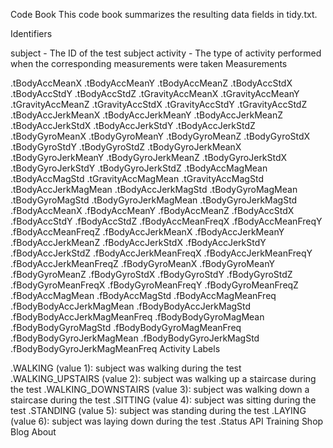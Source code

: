 Code Book
This code book summarizes the resulting data fields in tidy.txt.

Identifiers

subject - The ID of the test subject
activity - The type of activity performed when the corresponding measurements were taken
Measurements

.tBodyAccMeanX
.tBodyAccMeanY
.tBodyAccMeanZ
.tBodyAccStdX
.tBodyAccStdY
.tBodyAccStdZ
.tGravityAccMeanX
.tGravityAccMeanY
.tGravityAccMeanZ
.tGravityAccStdX
.tGravityAccStdY
.tGravityAccStdZ
.tBodyAccJerkMeanX
.tBodyAccJerkMeanY
.tBodyAccJerkMeanZ
.tBodyAccJerkStdX
.tBodyAccJerkStdY
.tBodyAccJerkStdZ
.tBodyGyroMeanX
.tBodyGyroMeanY
.tBodyGyroMeanZ
.tBodyGyroStdX
.tBodyGyroStdY
.tBodyGyroStdZ
.tBodyGyroJerkMeanX
.tBodyGyroJerkMeanY
.tBodyGyroJerkMeanZ
.tBodyGyroJerkStdX
.tBodyGyroJerkStdY
.tBodyGyroJerkStdZ
.tBodyAccMagMean
.tBodyAccMagStd
.tGravityAccMagMean
.tGravityAccMagStd
.tBodyAccJerkMagMean
.tBodyAccJerkMagStd
.tBodyGyroMagMean
.tBodyGyroMagStd
.tBodyGyroJerkMagMean
.tBodyGyroJerkMagStd
.fBodyAccMeanX
.fBodyAccMeanY
.fBodyAccMeanZ
.fBodyAccStdX
.fBodyAccStdY
.fBodyAccStdZ
.fBodyAccMeanFreqX
.fBodyAccMeanFreqY
.fBodyAccMeanFreqZ
.fBodyAccJerkMeanX
.fBodyAccJerkMeanY
.fBodyAccJerkMeanZ
.fBodyAccJerkStdX
.fBodyAccJerkStdY
.fBodyAccJerkStdZ
.fBodyAccJerkMeanFreqX
.fBodyAccJerkMeanFreqY
.fBodyAccJerkMeanFreqZ
.fBodyGyroMeanX
.fBodyGyroMeanY
.fBodyGyroMeanZ
.fBodyGyroStdX
.fBodyGyroStdY
.fBodyGyroStdZ
.fBodyGyroMeanFreqX
.fBodyGyroMeanFreqY
.fBodyGyroMeanFreqZ
.fBodyAccMagMean
.fBodyAccMagStd
.fBodyAccMagMeanFreq
.fBodyBodyAccJerkMagMean
.fBodyBodyAccJerkMagStd
.fBodyBodyAccJerkMagMeanFreq
.fBodyBodyGyroMagMean
.fBodyBodyGyroMagStd
.fBodyBodyGyroMagMeanFreq
.fBodyBodyGyroJerkMagMean
.fBodyBodyGyroJerkMagStd
.fBodyBodyGyroJerkMagMeanFreq
Activity Labels

.WALKING (value 1): subject was walking during the test
.WALKING_UPSTAIRS (value 2): subject was walking up a staircase during the test
.WALKING_DOWNSTAIRS (value 3): subject was walking down a staircase during the test
.SITTING (value 4): subject was sitting during the test
.STANDING (value 5): subject was standing during the test
.LAYING (value 6): subject was laying down during the test
.Status API Training Shop Blog About

